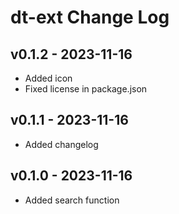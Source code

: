 # dt-ext Change Log

## v0.1.2 - 2023-11-16
- Added icon
- Fixed license in package.json

## v0.1.1 - 2023-11-16
- Added changelog

## v0.1.0 - 2023-11-16
- Added search function